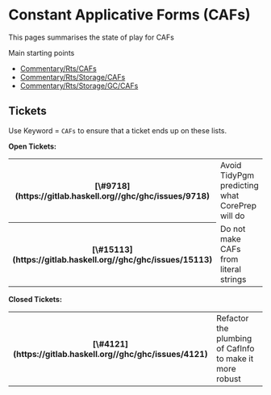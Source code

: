 # Constant Applicative Forms (CAFs)


This pages summarises the state of play for CAFs


Main starting points

- [Commentary/Rts/CAFs](commentary/rts/CAFs)
- [Commentary/Rts/Storage/CAFs](commentary/rts/storage/CAFs)
- [Commentary/Rts/Storage/GC/CAFs](commentary/rts/storage/gc/CAFs)

## Tickets


Use Keyword = `CAFs` to ensure that a ticket ends up on these lists.

**Open Tickets:**

<table><tr><th>[\#9718](https://gitlab.haskell.org//ghc/ghc/issues/9718)</th>
<td>Avoid TidyPgm predicting what CorePrep will do</td></tr>
<tr><th>[\#15113](https://gitlab.haskell.org//ghc/ghc/issues/15113)</th>
<td>Do not make CAFs from literal strings</td></tr></table>

**Closed Tickets:**

<table><tr><th>[\#4121](https://gitlab.haskell.org//ghc/ghc/issues/4121)</th>
<td>Refactor the plumbing of CafInfo to make it more robust</td></tr></table>